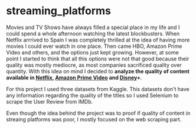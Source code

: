 # streaming_platforms

Movies and TV Shows have always filled a special place in my life and I could spend a whole afternoon watching the latest blockbusters. When Netflix arrrived to Spain I was completely thrilled at the idea of having more movies I could ever watch in one place. Then came HBO, Amazon Prime Video and others, and the options just kept growing. However, at some point I started to think that all this options were not that good because their quality was mostly mediocre, as most companies sacrificed quality over quantity. With this idea on mind I decided to **analyze the quality of content available in [Netflix]([url](https://www.kaggle.com/datasets/shivamb/netflix-shows)), [Amazon Prime Video]([url](https://www.kaggle.com/datasets/shivamb/amazon-prime-movies-and-tv-shows)) and [Disney]([url](https://www.kaggle.com/datasets/shivamb/disney-movies-and-tv-shows))+**.

For this project I used three datasets from Kaggle. This datasets don't have any information regarding the quality of the titles so I used Selenium to scrape the User Review from IMDb. 

Even though the idea behind the project was to proof if quality of content in streaing platforms was poor, I mostly focused on the web scraping part. 

